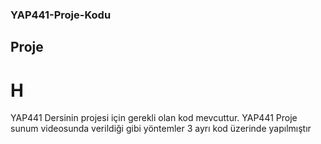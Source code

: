 ### YAP441-Proje-Kodu
## Proje
# H
YAP441 Dersinin projesi için gerekli olan kod mevcuttur.
YAP441 Proje sunum videosunda verildiği gibi yöntemler 3 ayrı kod üzerinde yapılmıştır
